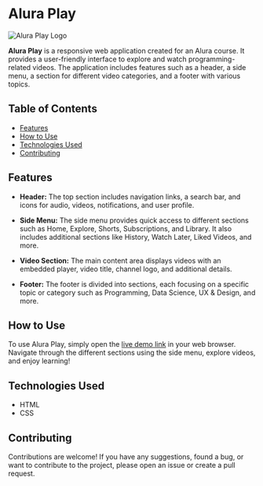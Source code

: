 # Alura Play

![Alura Play Logo](./img/favicon.ico)

**Alura Play** is a responsive web application created for an Alura course. It provides a user-friendly interface to explore and watch programming-related videos. The application includes features such as a header, a side menu, a section for different video categories, and a footer with various topics.

## Table of Contents
- [Features](#features)
- [How to Use](#how-to-use)
- [Technologies Used](#technologies-used)
- [Contributing](#contributing)

## Features

- **Header:** The top section includes navigation links, a search bar, and icons for audio, videos, notifications, and user profile.

- **Side Menu:** The side menu provides quick access to different sections such as Home, Explore, Shorts, Subscriptions, and Library. It also includes additional sections like History, Watch Later, Liked Videos, and more.

- **Video Section:** The main content area displays videos with an embedded player, video title, channel logo, and additional details.

- **Footer:** The footer is divided into sections, each focusing on a specific topic or category such as Programming, Data Science, UX & Design, and more.

## How to Use

To use Alura Play, simply open the [live demo link](#) in your web browser. Navigate through the different sections using the side menu, explore videos, and enjoy learning!

## Technologies Used

- HTML
- CSS

## Contributing

Contributions are welcome! If you have any suggestions, found a bug, or want to contribute to the project, please open an issue or create a pull request.
